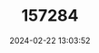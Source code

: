 ---
title: "157284"
category: "Coronella austriaca"
draft: false
date: 2024-02-22 13:03:52
languages:
  Turkish: ["Avusturya Yılanı"]
  Portuguese: ["cobra lisa europeia"]
  Italian: ["colubro liscio"]
  French: ["Coulerve Lisse"]
  Spanish; Castilian: ["culebra lisa europea"]
  Azerbaijani: ["Gonur Ilan"]
  German: ["Schlingnatter"]
  Georgian: ["Spilendza"]
  Russian: ["Обыкновенная медянка"]
  Macedonian: ["Планински смок"]
  English: ["Smooth Snake"]
---